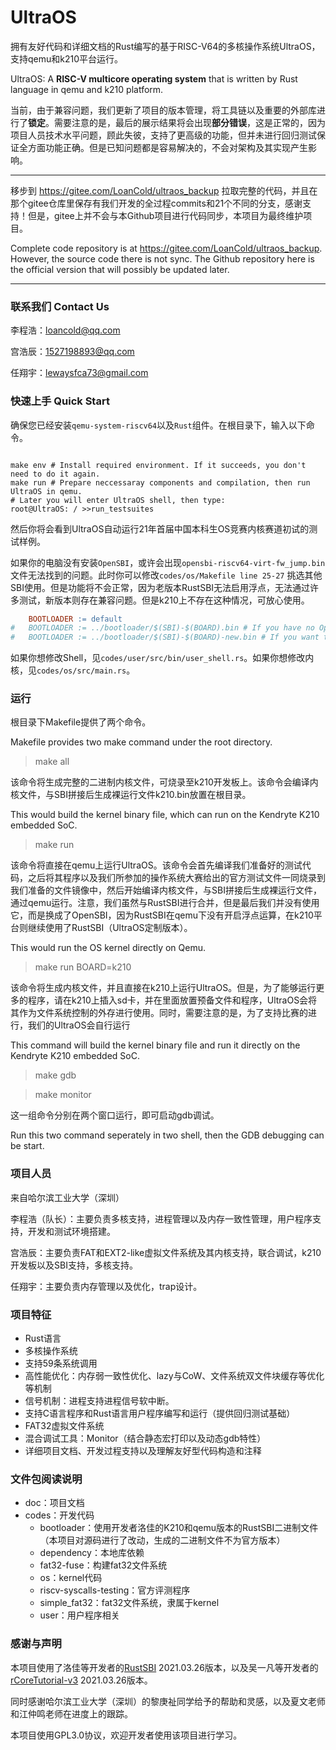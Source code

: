 # UltraOS

拥有友好代码和详细文档的Rust编写的基于RISC-V64的多核操作系统UltraOS，支持qemu和k210平台运行。

UltraOS: A **RISC-V multicore operating system** that is written by Rust language in qemu and k210 platform.

当前，由于兼容问题，我们更新了项目的版本管理，将工具链以及重要的外部库进行了**锁定**。需要注意的是，最后的展示结果将会出现**部分错误**，这是正常的，因为项目人员技术水平问题，顾此失彼，支持了更高级的功能，但并未进行回归测试保证全方面功能正确。但是已知问题都是容易解决的，不会对架构及其实现产生影响。

------------------------------------------------------------------------
移步到 https://gitee.com/LoanCold/ultraos_backup 拉取完整的代码，并且在那个gitee仓库里保存有我们开发的全过程commits和21个不同的分支，感谢支持！但是，gitee上并不会与本Github项目进行代码同步，本项目为最终维护项目。

Complete code repository is at https://gitee.com/LoanCold/ultraos_backup. However, the source code there is not sync. The Github repository here is the official version that will possibly be updated later. 

------------------------------------------------------------------------
### 联系我们 Contact Us

李程浩：[loancold@qq.com](mailto:loancold@qq.com)

宫浩辰：[1527198893@qq.com](mailto:1527198893@qq.com)

任翔宇：[lewaysfca73@gmail.com](mailto:lewaysfca73@gmail.com)


### 快速上手 Quick Start

确保您已经安装`qemu-system-riscv64`以及`Rust`组件。在根目录下，输入以下命令。

``` shell

make env # Install required environment. If it succeeds, you don't need to do it again.
make run # Prepare neccessaray components and compilation, then run UltraOS in qemu.
# Later you will enter UltraOS shell, then type:
root@UltraOS: / >>run_testsuites
```

然后你将会看到UltraOS自动运行21年首届中国本科生OS竞赛内核赛道初试的测试样例。

如果你的电脑没有安装`OpenSBI`，或许会出现`opensbi-riscv64-virt-fw_jump.bin`文件无法找到的问题。此时你可以修改`codes/os/Makefile line 25-27` 挑选其他SBI使用。但是功能将不会正常，因为老版本RustSBI无法启用浮点，无法通过许多测试，新版本则存在兼容问题。但是k210上不存在这种情况，可放心使用。
``` Makefile
	BOOTLOADER := default
#	BOOTLOADER := ../bootloader/$(SBI)-$(BOARD).bin # If you have no OpenSBI, try RustSBI.
#	BOOTLOADER := ../bootloader/$(SBI)-$(BOARD)-new.bin # If you want to use new RustSBI, try this.
```

如果你想修改Shell，见`codes/user/src/bin/user_shell.rs`。如果你想修改内核，见`codes/os/src/main.rs`。

### 运行


根目录下Makefile提供了两个命令。

Makefile provides two make command under the root directory.

> make all

该命令将生成完整的二进制内核文件，可烧录至k210开发板上。该命令会编译内核文件，与SBI拼接后生成裸运行文件k210.bin放置在根目录。

This would build the kernel binary file, which can run on the Kendryte K210 embedded SoC.

> make run

该命令将直接在qemu上运行UltraOS。该命令会首先编译我们准备好的测试代码，之后将其程序以及我们所参加的操作系统大赛给出的官方测试文件一同烧录到我们准备的文件镜像中，然后开始编译内核文件，与SBI拼接后生成裸运行文件，通过qemu运行。注意，我们虽然与RustSBI进行合并，但是最后我们并没有使用它，而是换成了OpenSBI，因为RustSBI在qemu下没有开启浮点运算，在k210平台则继续使用了RustSBI（UltraOS定制版本）。

This would run the OS kernel directly on Qemu.

> make run BOARD=k210

该命令将生成内核文件，并且直接在k210上运行UltraOS。但是，为了能够运行更多的程序，请在k210上插入sd卡，并在里面放置预备文件和程序，UltraOS会将其作为文件系统控制的外存进行使用。同时，需要注意的是，为了支持比赛的进行，我们的UltraOS会自行运行

This command will build the kernel binary file and run it directly on the Kendryte K210 embedded SoC.

> make gdb

> make monitor

这一组命令分别在两个窗口运行，即可启动gdb调试。

Run this two command seperately in two shell, then the GDB debugging can be start.


### 项目人员

来自哈尔滨工业大学（深圳）

李程浩（队长）：主要负责多核支持，进程管理以及内存一致性管理，用户程序支持，开发和测试环境搭建。

宫浩辰：主要负责FAT和EXT2-like虚拟文件系统及其内核支持，联合调试，k210开发板以及SBI支持，多核支持。

任翔宇：主要负责内存管理以及优化，trap设计。

### 项目特征

- Rust语言
- 多核操作系统
- 支持59条系统调用
- 高性能优化：内存弱一致性优化、lazy与CoW、文件系统双文件块缓存等优化等机制
- 信号机制：进程支持进程信号软中断。
- 支持C语言程序和Rust语言用户程序编写和运行（提供回归测试基础）
- FAT32虚拟文件系统
- 混合调试工具：Monitor（结合静态宏打印以及动态gdb特性）
- 详细项目文档、开发过程支持以及理解友好型代码构造和注释

### 文件包阅读说明


- doc：项目文档
- codes：开发代码
  - bootloader：使用开发者洛佳的K210和qemu版本的RustSBI二进制文件（本项目对源码进行了改动，生成的二进制文件不为官方版本）
  - dependency：本地库依赖
  - fat32-fuse：构建fat32文件系统
  - os：kernel代码
  - riscv-syscalls-testing：官方评测程序
  - simple_fat32：fat32文件系统，隶属于kernel
  - user：用户程序相关

### 感谢与声明

本项目使用了洛佳等开发者的[RustSBI](https://github.com/rustsbi/rustsbi) 2021.03.26版本，以及吴一凡等开发者的[rCoreTutorial-v3](https://github.com/rcore-os/rCore-Tutorial-v3) 2021.03.26版本。

同时感谢哈尔滨工业大学（深圳）的黎庚祉同学给予的帮助和灵感，以及夏文老师和江仲鸣老师在进度上的跟踪。

本项目使用GPL3.0协议，欢迎开发者使用该项目进行学习。

